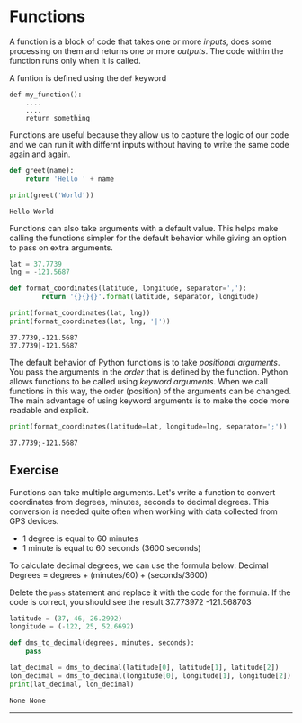 # Functions

A function is a block of code that takes one or more *inputs*, does some processing on them and returns one or more *outputs*. The code within the function runs only when it is called.

A funtion is defined using the `def` keyword

```
def my_function():
    ....
    ....
    return something
```

Functions are useful because they allow us to capture the logic of our code and we can run it with differnt inputs without having to write the same code again and again.


```python
def greet(name):
    return 'Hello ' + name

print(greet('World'))
```

    Hello World


Functions can also take arguments with a default value. This helps make calling the functions simpler for the default behavior while giving an option to pass on extra arguments.


```python
lat = 37.7739
lng = -121.5687

def format_coordinates(latitude, longitude, separator=','):
        return '{}{}{}'.format(latitude, separator, longitude)

print(format_coordinates(lat, lng))
print(format_coordinates(lat, lng, '|'))
```

    37.7739,-121.5687
    37.7739|-121.5687


The default behavior of Python functions is to take *positional arguments*. You pass the arguments in the *order* that is defined by the function. Python allows functions to be called using *keyword arguments*. When we call functions in this way, the order (position) of the arguments can be changed. The main advantage of using keyword arguments is to make the code more readable and explicit.


```python
print(format_coordinates(latitude=lat, longitude=lng, separator=';'))
```

    37.7739;-121.5687


## Exercise

Functions can take multiple arguments. Let's write a function to convert coordinates from degrees, minutes, seconds to decimal degrees. This conversion is needed quite often when working with data collected from GPS devices.

- 1 degree is equal to 60 minutes
- 1 minute is equal to 60 seconds (3600 seconds)

To calculate decimal degrees, we can use the formula below:
Decimal Degrees = degrees + (minutes/60) + (seconds/3600)

Delete the `pass` statement and replace it with the code for the formula. If the code is correct, you should see the result 37.773972 -121.568703


```python
latitude = (37, 46, 26.2992)
longitude = (-122, 25, 52.6692)

def dms_to_decimal(degrees, minutes, seconds):
    pass

lat_decimal = dms_to_decimal(latitude[0], latitude[1], latitude[2])
lon_decimal = dms_to_decimal(longitude[0], longitude[1], longitude[2])
print(lat_decimal, lon_decimal)
```

    None None


----

